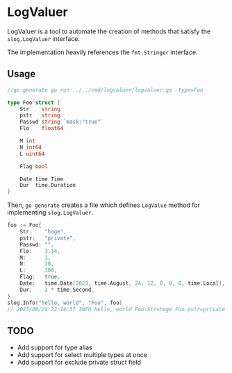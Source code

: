 # LogValuer

LogValuer is a tool to automate the creation of methods that satisfy the `slog.LogValuer` interface.

The implementation heavily references the `fmt.Stringer` interface.

## Usage

```go
//go:generate go run ../../cmd/logvaluer/logvaluer.go -type=Foo

type Foo struct {
	Str    string
	pstr   string
	Passwd string `mask:"true"`
	Flo    float64

	M int
	N int64
	L uint64

	Flag bool

	Date time.Time
	Dur  time.Duration
}
```

Then, `go generate` creates a file which defines `LogValue` method for implementing `slog.LogValuer`.

```go
foo := Foo{
	Str:    "hoge",
	pstr:   "private",
	Passwd: "",
	Flo:    3.14,
	M:      1,
	N:      20,
	L:      300,
	Flag:   true,
	Date:   time.Date(2023, time.August, 24, 12, 0, 0, 0, time.Local),
	Dur:    3 * time.Second,
}
slog.Info("hello, world", "Foo", foo)
// 2023/08/24 22:14:57 INFO hello, world Foo.Str=hoge Foo.pstr=private Foo.Passwd=MASK Foo.Flo=3.14 Foo.M=1 Foo.N=20 Foo.L=300 Foo.Flag=true Foo.Date=2023-08-24T12:00:00.000+09:00 Foo.Dur=3s
```

## TODO

- Add support for type alias
- Add support for select multiple types at once
- Add support for exclude private struct field
